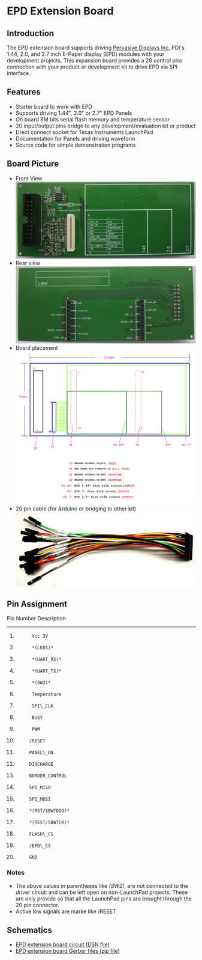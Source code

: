 # EPD Extension Board

## Introduction

The EPD extension board supports driving
[Pervasive Displays Inc.](http://www.pervasivedisplays.com/products/panels)
PDi's 1.44, 2.0, and 2.7 inch E-Paper display (EPD) modules with your
development projects. This expansion board provides a 20 control pins
connection with your product or development kit to drive EPD via SPI
interface.


## Features

* Starter board to work with EPD
* Supports driving 1.44", 2.0" or 2.7" EPD Panels
* On board 8M bits serial flash memory and temperature sensor
* 20 input/output pins bridge to any development/evaluation kit or product
* Drect connect socket for Texas Instruments LaunchPad
* Documentation for Panels and driving waveform
* Source code for simple demonstration programs


## Board Picture

* Front View ![Front view](/doc/images/extension_board/front.jpg)
* Rear view  ![Rear view](/doc/images/extension_board/back.jpg)
* Board placement ![Board placement](/doc/images/extension_board/placement.png)
* 20 pin cable (for Arduino or bridging to other kit) ![Cable](/doc/images/extension_board/cable.jpg)


## Pin Assignment

Pin Number   Description
----------   -----------
1.           Vcc 3V
2.           *(LED1)*
3.           *(UART_RX)*
4.           *(UART_TX)*
5.           *(SW2)*
6.           Temperature
7.           SPI\_CLK
8.           BUSY
9.           PWM
10.          /RESET
11.          PANEL\_ON
12.          DISCHARGE
13.          BORDER_CONTROL
14.          SPI_MISO
15.          SPI_MOSI
16.          *(RST/SBWTDIO)*
17.          *(TEST/SBWTCK)*
18.          FLASH\_CS
19.          /EPD\_CS
20.          GND

### Notes

* The above values in parentheses like *(SW2)*, are not connected
  to the driver circuit and can be left open on non-LaunchPad
  projects.  These are only provide so that all the LaunchPad pins
  are brought through the 20 pin connector.
* Active low signals are marke like /RESET

## Schematics

- [EPD extension board circuit (DSN file)](/doc/schematics/EPD_ext.board_v02_circuit.DSN)
- [EPD extension board Gerber files (zip file)](/doc/schematics/EPD_ext.board_v02_Gerber.zip)
